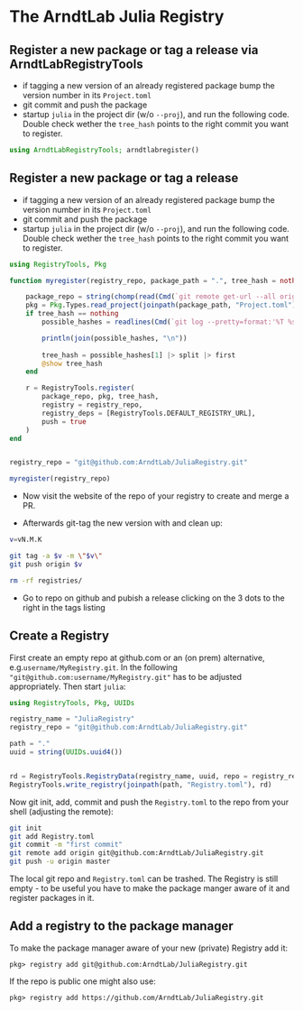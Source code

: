 # The ArndtLab Julia Registry

## Register a new package or tag a release via ArndtLabRegistryTools

* if tagging a new version of an already registered package bump the version number in its `Project.toml`
* git commit and push the package
* startup `julia` in the project dir (w/o `--proj`), and run the following code. Double check wether the `tree_hash` points to the right commit you want to register.

```julia
using ArndtLabRegistryTools; arndtlabregister()
```



## Register a new package or tag a release 

* if tagging a new version of an already registered package bump the version number in its `Project.toml`
* git commit and push the package
* startup `julia` in the project dir (w/o `--proj`), and run the following code. Double check wether the `tree_hash` points to the right commit you want to register.

```julia
using RegistryTools, Pkg

function myregister(registry_repo, package_path = ".", tree_hash = nothing)

	package_repo = string(chomp(read(Cmd(`git remote get-url --all origin`, dir = package_path), String)))
	pkg = Pkg.Types.read_project(joinpath(package_path, "Project.toml"))
	if tree_hash == nothing
		possible_hashes = readlines(Cmd(`git log --pretty=format:'%T %s'`, dir = package_path))

		println(join(possible_hashes, "\n"))
		
		tree_hash = possible_hashes[1] |> split |> first
		@show tree_hash
	end

	r = RegistryTools.register(
		package_repo, pkg, tree_hash,
		registry = registry_repo,
		registry_deps = [RegistryTools.DEFAULT_REGISTRY_URL],
		push = true
	)
end


registry_repo = "git@github.com:ArndtLab/JuliaRegistry.git"

myregister(registry_repo)
```

* Now visit the website of the repo of your registry to create and merge a PR.

* Afterwards git-tag the new version with and clean up:
```bash
v=vN.M.K
```

```bash
git tag -a $v -m \"$v\"
git push origin $v

rm -rf registries/
```
* Go to repo on github and pubish a release clicking on the 3 dots to the right in the tags listing


## Create a Registry

First create an empty repo at github.com or an (on prem) alternative, e.g.`username/MyRegistry.git`. In the following `"git@github.com:username/MyRegistry.git"` has to be adjusted appropriately.   Then start `julia`:

```julia
using RegistryTools, Pkg, UUIDs

registry_name = "JuliaRegistry"
registry_repo = "git@github.com:ArndtLab/JuliaRegistry.git"

path = "."
uuid = string(UUIDs.uuid4())


rd = RegistryTools.RegistryData(registry_name, uuid, repo = registry_repo)
RegistryTools.write_registry(joinpath(path, "Registry.toml"), rd)
```

Now git init, add, commit and push the `Registry.toml` to the repo from your shell (adjusting the remote):

```bash
git init
git add Registry.toml
git commit -m "first commit"
git remote add origin git@github.com:ArndtLab/JuliaRegistry.git
git push -u origin master
```

The local git repo and `Registry.toml` can be trashed. The Registry is still empty - to be useful you have to make the package manger aware of it and register packages in it.


## Add a registry to the package manager

To make the package manager aware of your new (private) Registry add it:

```
pkg> registry add git@github.com:ArndtLab/JuliaRegistry.git
```
If the repo is public one might also use:
```
pkg> registry add https://github.com/ArndtLab/JuliaRegistry.git
```
